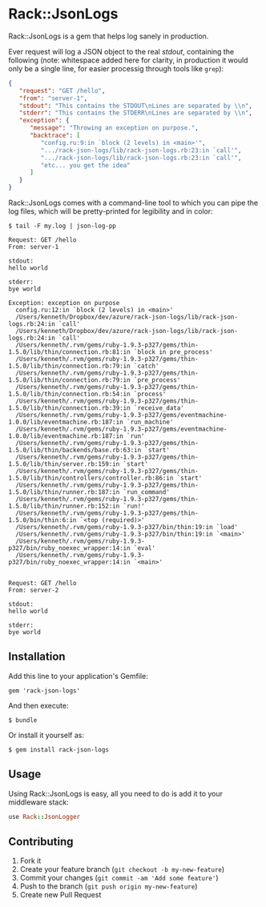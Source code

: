 # Rack::JsonLogs

Rack::JsonLogs is a gem that helps log sanely in production.

Ever request will log a JSON object to the real *stdout*, containing the
following (note: whitespace added here for clarity, in production it would only
be a single line, for easier processig through tools like `grep`):

```json
{
   "request": "GET /hello",
   "from": "server-1",
   "stdout": "This contains the STDOUT\nLines are separated by \\n",
   "stderr": "This contains the STDERR\nLines are separated by \\n",
   "exception": {
      "message": "Throwing an exception on purpose.",
      "backtrace": [
         "config.ru:9:in `block (2 levels) in <main>'",
         ".../rack-json-logs/lib/rack-json-logs.rb:23:in `call'",
         ".../rack-json-logs/lib/rack-json-logs.rb:23:in `call'",
         "etc... you get the idea"
      ]
   }
}
```

Rack::JsonLogs comes with a command-line tool to which you can pipe the log
files, which will be pretty-printed for legibility and in color:

```
$ tail -F my.log | json-log-pp
    
Request: GET /hello
From: server-1

stdout:
hello world

stderr:
bye world

Exception: exception on purpose
  config.ru:12:in `block (2 levels) in <main>'
  /Users/kenneth/Dropbox/dev/azure/rack-json-logs/lib/rack-json-logs.rb:24:in `call'
  /Users/kenneth/Dropbox/dev/azure/rack-json-logs/lib/rack-json-logs.rb:24:in `call'
  /Users/kenneth/.rvm/gems/ruby-1.9.3-p327/gems/thin-1.5.0/lib/thin/connection.rb:81:in `block in pre_process'
  /Users/kenneth/.rvm/gems/ruby-1.9.3-p327/gems/thin-1.5.0/lib/thin/connection.rb:79:in `catch'
  /Users/kenneth/.rvm/gems/ruby-1.9.3-p327/gems/thin-1.5.0/lib/thin/connection.rb:79:in `pre_process'
  /Users/kenneth/.rvm/gems/ruby-1.9.3-p327/gems/thin-1.5.0/lib/thin/connection.rb:54:in `process'
  /Users/kenneth/.rvm/gems/ruby-1.9.3-p327/gems/thin-1.5.0/lib/thin/connection.rb:39:in `receive_data'
  /Users/kenneth/.rvm/gems/ruby-1.9.3-p327/gems/eventmachine-1.0.0/lib/eventmachine.rb:187:in `run_machine'
  /Users/kenneth/.rvm/gems/ruby-1.9.3-p327/gems/eventmachine-1.0.0/lib/eventmachine.rb:187:in `run'
  /Users/kenneth/.rvm/gems/ruby-1.9.3-p327/gems/thin-1.5.0/lib/thin/backends/base.rb:63:in `start'
  /Users/kenneth/.rvm/gems/ruby-1.9.3-p327/gems/thin-1.5.0/lib/thin/server.rb:159:in `start'
  /Users/kenneth/.rvm/gems/ruby-1.9.3-p327/gems/thin-1.5.0/lib/thin/controllers/controller.rb:86:in `start'
  /Users/kenneth/.rvm/gems/ruby-1.9.3-p327/gems/thin-1.5.0/lib/thin/runner.rb:187:in `run_command'
  /Users/kenneth/.rvm/gems/ruby-1.9.3-p327/gems/thin-1.5.0/lib/thin/runner.rb:152:in `run!'
  /Users/kenneth/.rvm/gems/ruby-1.9.3-p327/gems/thin-1.5.0/bin/thin:6:in `<top (required)>'
  /Users/kenneth/.rvm/gems/ruby-1.9.3-p327/bin/thin:19:in `load'
  /Users/kenneth/.rvm/gems/ruby-1.9.3-p327/bin/thin:19:in `<main>'
  /Users/kenneth/.rvm/gems/ruby-1.9.3-p327/bin/ruby_noexec_wrapper:14:in `eval'
  /Users/kenneth/.rvm/gems/ruby-1.9.3-p327/bin/ruby_noexec_wrapper:14:in `<main>'


Request: GET /hello
From: server-2

stdout:
hello world

stderr:
bye world
```


## Installation

Add this line to your application's Gemfile:

    gem 'rack-json-logs'

And then execute:

    $ bundle

Or install it yourself as:

    $ gem install rack-json-logs

## Usage

Using Rack::JsonLogs is easy, all you need to do is add it to your middleware
stack:

```ruby
use Rack::JsonLogger
```

## Contributing

1. Fork it
2. Create your feature branch (`git checkout -b my-new-feature`)
3. Commit your changes (`git commit -am 'Add some feature'`)
4. Push to the branch (`git push origin my-new-feature`)
5. Create new Pull Request
